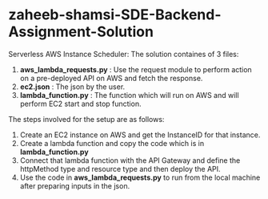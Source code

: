 # zaheeb-shamsi-SDE-Backend-Assignment-Solution
Serverless AWS Instance Scheduler: The solution containes of 3 files: 
1. **aws_lambda_requests.py** : Use the request module to perform action on a pre-deployed API on AWS and fetch the response. 
2. **ec2.json** : The json by the user. 
3. **lambda_function.py** :  The function which will run on AWS and will perform EC2 start and stop function. 

The steps involved for the setup are as follows: 
1. Create an EC2 instance on AWS and get the InstanceID for that instance. 
2. Create a lambda function and copy the code which is in **lambda_function.py**
3. Connect that lambda function with the API Gateway and define the httpMethod type and resource type and then deploy the API.
4. Use the code in **aws_lambda_requests.py** to run from the local machine after preparing inputs in the json. 


